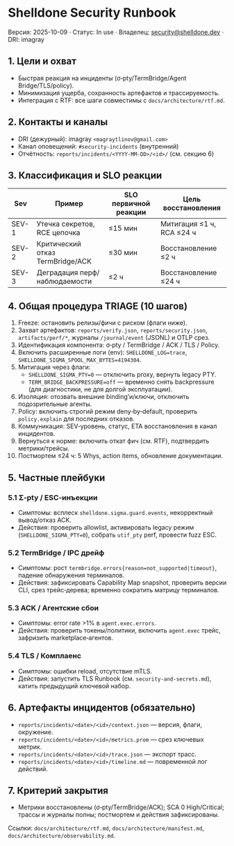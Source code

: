 # Shelldone Security Runbook

Версия: 2025-10-09 · Статус: In use · Владелец: security@shelldone.dev · DRI: imagray

## 1. Цели и охват
- Быстрая реакция на инциденты (σ‑pty/TermBridge/Agent Bridge/TLS/policy).
- Минимизация ущерба, сохранность артефактов и трассируемость.
- Интеграция с RTF: все шаги совместимы с `docs/architecture/rtf.md`.

## 2. Контакты и каналы
- DRI (дежурный): imagray `<magraytlinov@gmail.com>`
- Канал оповещений: `#security-incidents` (внутренний)
- Отчётность: `reports/incidents/<YYYY-MM-DD>/<id>/` (см. секцию 6)

## 3. Классификация и SLO реакции
| Sev | Пример | SLO первичной реакции | Цель восстановления |
| --- | --- | --- | --- |
| SEV-1 | Утечка секретов, RCE цепочка | ≤15 мин | Митигация ≤1 ч, RCA ≤24 ч |
| SEV-2 | Критический отказ TermBridge/ACK | ≤30 мин | Восстановление ≤2 ч |
| SEV-3 | Деградация перф/наблюдаемости | ≤2 ч | Восстановление ≤24 ч |

## 4. Общая процедура TRIAGE (10 шагов)
1) Freeze: остановить релизы/фичи с риском (флаги ниже).
2) Захват артефактов: `reports/verify.json`, `reports/security.json`, `artifacts/perf/*`, журналы `/journal/event` (JSONL) и OTLP срез.
3) Идентификация компонента: σ‑pty / TermBridge / ACK / TLS / Policy.
4) Включить расширенные логи (env): `SHELLDONE_LOG=trace`, `SHELLDONE_SIGMA_SPOOL_MAX_BYTES=4194304`.
5) Митигация через флаги:
   - `SHELLDONE_SIGMA_PTY=0` — отключить proxy, вернуть legacy PTY.
   - `TERM_BRIDGE_BACKPRESSURE=off` — временно снять backpressure (для диагностики, не для долгой эксплуатации).
6) Изоляция: отозвать внешние binding’и/ключи, отключить подозрительные агенты.
7) Policy: включить строгий режим deny‑by‑default, проверить `policy.explain` для последних отказов.
8) Коммуникация: SEV‑уровень, статус, ETA восстановления в канал инцидентов.
9) Вернуться к норме: включить откат фич (см. RTF), подтвердить метрики/трейсы.
10) Постмортем ≤24 ч: 5 Whys, action items, обновление документации.

## 5. Частные плейбуки
### 5.1 Σ‑pty / ESC‑инъекции
- Симптомы: всплеск `shelldone.sigma.guard.events`, некорректный вывод/отказ ACK.
- Действия: проверить allowlist, активировать legacy режим (`SHELLDONE_SIGMA_PTY=0`), собрать `utif_pty` perf, провести fuzz ESC.

### 5.2 TermBridge / IPC дрейф
- Симптомы: рост `termbridge.errors{reason=not_supported|timeout}`, падение обнаружения терминалов.
- Действия: зафиксировать Capability Map snapshot, проверить версии CLI, срез трейс‑дерева; временно сократить матрицу терминалов.

### 5.3 ACK / Агентские сбои
- Симптомы: error rate >1% в `agent.exec.errors`.
- Действия: проверить токены/политики, включить `agent.exec` трейс, зафризить marketplace‑агентов.

### 5.4 TLS / Комплаенс
- Симптомы: ошибки reload, отсутствие mTLS.
- Действия: запустить TLS Runbook (см. `security-and-secrets.md`), катить предыдущий ключевой набор.

## 6. Артефакты инцидентов (обязательно)
- `reports/incidents/<date>/<id>/context.json` — версия, флаги, окружение.
- `reports/incidents/<date>/<id>/metrics.prom` — срез ключевых метрик.
- `reports/incidents/<date>/<id>/trace.json` — экспорт трасс.
- `reports/incidents/<date>/<id>/timeline.md` — повременной лог действий.

## 7. Критерий закрытия
- Метрики восстановлены (σ‑pty/TermBridge/ACK); SCA 0 High/Critical; трассы и журналы полны; постмортем и действия зафиксированы.

Ссылки: `docs/architecture/rtf.md`, `docs/architecture/manifest.md`, `docs/architecture/observability.md`.
